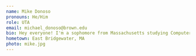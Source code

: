 ```yaml
---
name: Mike Donoso
pronouns: He/Him
role: UTA 
email: michael_donoso@brown.edu
bio: Hey everyone! I'm a sophomore from Massachusetts studying Computer Science. Aside from CS, I love solving Sudoku puzzles, playing Super Smash Bros., and listening to 2000s music and beyond. Excited to meet you all!
hometown: East Bridgewater, MA
photo: mike.jpg
---
```

